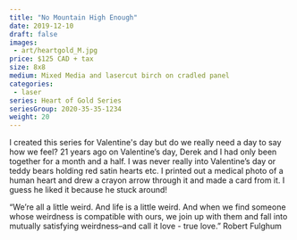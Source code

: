 ```yaml
---
title: "No Mountain High Enough"
date: 2019-12-10
draft: false
images:
 - art/heartgold_M.jpg
price: $125 CAD + tax
size: 8x8 
medium: Mixed Media and lasercut birch on cradled panel
categories:
 - laser
series: Heart of Gold Series
seriesGroup: 2020-35-35-1234
weight: 20
---
```


I created this series for Valentine's day but do we really need a day to say how we feel? 21 years ago on Valentine’s day, Derek and I had only been together for a month and a half. I was never really into Valentine’s day or teddy bears holding red satin hearts etc. I printed out a medical photo of a human heart and drew a crayon arrow through it and made a card from it.  I guess he liked it because he stuck around!  

“We’re all a little weird. And life is a little weird. And when we find someone whose weirdness is compatible with ours, we join up with them and fall into mutually satisfying weirdness–and call it love - true love.”
Robert Fulghum
